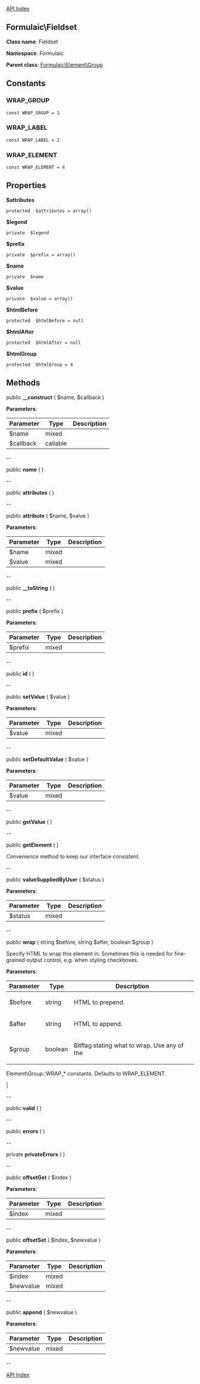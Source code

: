 [API Index](ApiIndex.md)


Formulaic\Fieldset
---------------


**Class name**: Fieldset

**Namespace**: Formulaic


**Parent class**: [Formulaic\Element\Group](Formulaic-Element-Group.md)





    

    



Constants
----------


### WRAP_GROUP

    const WRAP_GROUP = 1





### WRAP_LABEL

    const WRAP_LABEL = 2





### WRAP_ELEMENT

    const WRAP_ELEMENT = 4





Properties
----------


**$attributes**





    protected  $attributes = array()






**$legend**





    private  $legend






**$prefix**





    private  $prefix = array()






**$name**





    private  $name






**$value**





    private  $value = array()






**$htmlBefore**





    protected  $htmlBefore = null






**$htmlAfter**





    protected  $htmlAfter = null






**$htmlGroup**





    protected  $htmlGroup = 4






Methods
-------


public **__construct** ( $name,  $callback )











**Parameters**:

| Parameter | Type | Description |
|-----------|------|-------------|
| $name | mixed |  |
| $callback | callable |  |

--

public **name** (  )











--

public **attributes** (  )











--

public **attribute** ( $name, $value )











**Parameters**:

| Parameter | Type | Description |
|-----------|------|-------------|
| $name | mixed |  |
| $value | mixed |  |

--

public **__toString** (  )











--

public **prefix** ( $prefix )











**Parameters**:

| Parameter | Type | Description |
|-----------|------|-------------|
| $prefix | mixed |  |

--

public **id** (  )











--

public **setValue** ( $value )











**Parameters**:

| Parameter | Type | Description |
|-----------|------|-------------|
| $value | mixed |  |

--

public **setDefaultValue** ( $value )











**Parameters**:

| Parameter | Type | Description |
|-----------|------|-------------|
| $value | mixed |  |

--

public **getValue** (  )











--

public **getElement** (  )


Convenience method to keep our interface consistent.








--

public **valueSuppliedByUser** ( $status )











**Parameters**:

| Parameter | Type | Description |
|-----------|------|-------------|
| $status | mixed |  |

--

public **wrap** ( string $before, string $after, boolean $group )


Specify HTML to wrap this element in. Sometimes this is needed for
fine-grained output control, e.g. when styling checkboxes.








**Parameters**:

| Parameter | Type | Description |
|-----------|------|-------------|
| $before | string | <p>HTML to prepend.</p> |
| $after | string | <p>HTML to append.</p> |
| $group | boolean | <p>Bitflag stating what to wrap. Use any of the
Element\Group::WRAP_* constants. Defaults to
WRAP_ELEMENT.</p> |

--

public **valid** (  )











--

public **errors** (  )











--

private **privateErrors** (  )











--

public **offsetGet** ( $index )











**Parameters**:

| Parameter | Type | Description |
|-----------|------|-------------|
| $index | mixed |  |

--

public **offsetSet** ( $index, $newvalue )











**Parameters**:

| Parameter | Type | Description |
|-----------|------|-------------|
| $index | mixed |  |
| $newvalue | mixed |  |

--

public **append** ( $newvalue )











**Parameters**:

| Parameter | Type | Description |
|-----------|------|-------------|
| $newvalue | mixed |  |

--

[API Index](ApiIndex.md)
